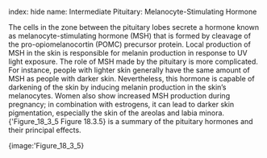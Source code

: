index: hide
name: Intermediate Pituitary: Melanocyte-Stimulating Hormone

The cells in the zone between the pituitary lobes secrete a hormone known as melanocyte-stimulating hormone (MSH) that is formed by cleavage of the pro-opiomelanocortin (POMC) precursor protein. Local production of MSH in the skin is responsible for melanin production in response to UV light exposure. The role of MSH made by the pituitary is more complicated. For instance, people with lighter skin generally have the same amount of MSH as people with darker skin. Nevertheless, this hormone is capable of darkening of the skin by inducing melanin production in the skin’s melanocytes. Women also show increased MSH production during pregnancy; in combination with estrogens, it can lead to darker skin pigmentation, especially the skin of the areolas and labia minora. {'Figure_18_3_5 Figure 18.3.5} is a summary of the pituitary hormones and their principal effects.


{image:'Figure_18_3_5}
        
